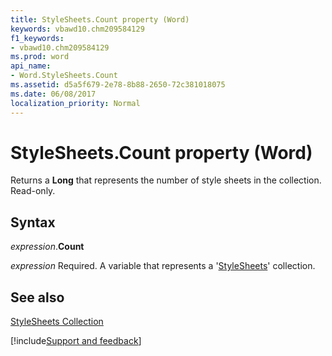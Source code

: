 ```yaml
---
title: StyleSheets.Count property (Word)
keywords: vbawd10.chm209584129
f1_keywords:
- vbawd10.chm209584129
ms.prod: word
api_name:
- Word.StyleSheets.Count
ms.assetid: d5a5f679-2e78-8b88-2650-72c381018075
ms.date: 06/08/2017
localization_priority: Normal
---
```



# StyleSheets.Count property (Word)

Returns a  **Long** that represents the number of style sheets in the collection. Read-only.


## Syntax

_expression_.**Count**

_expression_ Required. A variable that represents a '[StyleSheets](Word.StyleSheets.md)' collection.


## See also


[StyleSheets Collection](Word.StyleSheets.md)

[!include[Support and feedback](~/includes/feedback-boilerplate.md)]